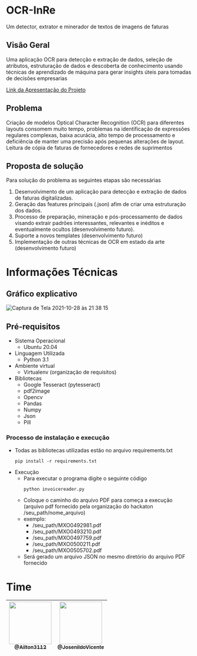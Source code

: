 # OCR-InRe
Um detector, extrator e minerador de textos de imagens de faturas
##  Visão Geral

Uma aplicação OCR para detecção e extração de dados, seleção de atributos, estruturação de dados e descoberta de conhecimento usando técnicas de aprendizado de máquina para gerar insights úteis para tomadas de decisões empresarias

[Link da Apresentação do Projeto](https://drive.google.com/file/d/1FG7Ndkb7madwut61d_A4NNmf8GSbLpF4/view?usp=sharing)

##  Problema
Criação de modelos Optical Character Recognition (OCR) para diferentes layouts consomem muito tempo, problemas na identificação de expressões regulares complexas, baixa acurácia, alto tempo de processamento e deficiência   de manter uma precisão após pequenas alterações de layout. Leitura  de cópia de faturas de fornecedores e redes de suprimentos

## Proposta de solução

Para solução do problema as seguintes etapas são necessárias 
1. Desenvolvimento de um aplicação para detecção e extração de dados de faturas digitalizadas.
2. Geração das features principais (.json) afim de criar uma estruturação dos dados.
3. Processo de preparação, mineração e pós-processamento de dados visando extrair padrões interessantes, relevantes e inéditos e eventualmente ocultos (desenvolvimento futuro).
4. Suporte a novos templates (desenvolvimento futuro)
5. Implementação de outras técnicas de OCR em estado da arte (desenvolvimento futuro)

# Informações Técnicas
## Gráfico explicativo
![Captura de Tela 2021-10-28 às 21 38 15](https://user-images.githubusercontent.com/7680448/139354598-5a928b18-4f08-4024-9e76-2a566677320f.png)

## Pré-requisitos

  - Sistema Operacional
    - Ubuntu 20.04
  - Linguagem Utilizada
    - Python 3.1
  - Ambiente virtual
    - Virtualenv (organização de requisitos)
  - Bibliotecas
    - Google Tesseract (pytesseract)
    - pdf2image
    - Opencv
    - Pandas
    - Numpy
    - Json
    - Pill

### Processo de instalação e execução

  - Todas as bibliotecas utilizadas estão no arquivo requirements.txt
      ```
      pip install -r requirements.txt
      ```
  - Execução
    - Para executar o programa digite o seguinte código
      ```
      python invoicereader.py
      ```
    - Coloque o caminho do arquivo PDF para começa a execução (arquivo pdf fornecido pela organização do hackaton /seu_path/nome_arquivo)
    - exemplo: 
      - /seu_path/MXO0492981.pdf 
      - /seu_path/MXO0493210.pdf 
      - /seu_path/MXO0497759.pdf 
      - /seu_path/MXO0500211.pdf
      - /seu_path/MXO0505702.pdf
    - Será gerado um arquivo JSON no mesmo diretório do arquivo PDF fornecido

# Time 

| [<img src="https://user-images.githubusercontent.com/7680448/139342517-45bdbefc-5032-432a-9ffb-c17e36937fe8.jpg" width="115"><br><sub>@Ailton3112</sub>](https://github.com/Ailton3112) | [<img src="https://avatars.githubusercontent.com/u/22326734?v=4" width="115"><br><sub>@JosenildoVicente</sub>](https://github.com/JosenildoVicente) |
| :---: | :---: |
